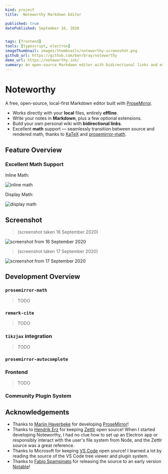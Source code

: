 ```yaml
---
kind: project
title:  Noteworthy Markdown Editor

published: true
datePublished: September 16, 2020


tags: [frontend]
tools: [typescript, electron]
imageThumbnail: images/thumbnails/noteworthy-screenshot.png
github_url: https://github.com/benrbray/noteworthy
demo_url: https://noteworthy.ink/
summary: An open-source Markdown editor with bidirectional links and excellent math support!
---
```


# Noteworthy

A free, open-source, local-first Markdown editor built with [ProseMirror](https://prosemirror.net/).

* Works directly with your **local** files, entirely **offline**.
* Write your notes in **Markdown**, plus a few optional extensions.
* Build your own personal wiki with **bidirectional links**.
* Excellent **math** support — seamlessly transition between source and rendered math, thanks to [KaTeX](https://katex.org/) and [prosemirror-math](https://github.com/benrbray/prosemirror-math).

## Feature Overview

### Excellent Math Support

Inline Math:

![inline math](/images/prosemirror-math/prosemirror-math_inline.gif)

Display Math:

![display math](/images/prosemirror-math/prosemirror-math_display.gif)

## Screenshot

> (screenshot taken 16 September 2020)

![screenshot from 16 September 2020](/images/noteworthy/noteworthy_16sept2020.png)

> (screenshot taken 17 September 2020)

![screenshot from 17 September 2020](/images/noteworthy/noteworthy_17sept2020.png)

## Development Overview

### `prosemirror-math`

> TODO

### `remark-cite`

> TODO

### `tikzjax` integration

> TODO

### `prosemirror-autocomplete`

### Frontend

> TODO

### Community Plugin System


## Acknowledgements

* Thanks to [Marijn Haverbeke](https://marijnhaverbeke.nl/) for developing [ProseMirror](https://prosemirror.net/)!
* Thanks to [Hendrik Erz](https://github.com/nathanlesage) for keeping [Zettlr](https://github.com/Zettlr/Zettlr) open source!  When I started developing Noteworthy, I had no clue how to set up an Electron app or responsibly interact with the user's file system from Node, and the Zettlr source was a great reference.
* Thanks to Microsoft for keeping [VS Code](https://github.com/Microsoft/vscode) open source!  I learned a lot by reading the source of the VS Code tree viewer and plugin system.
* Thanks to [Fabio Spampinato](https://fabiospampinato.com/) for releasing the source to an early version [Notable](https://github.com/notable/notable)!